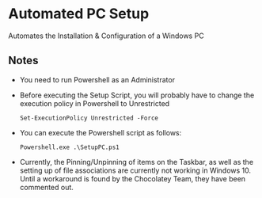# Automated PC Setup

Automates the Installation &amp; Configuration of a Windows PC

## Notes

* You need to run Powershell as an Administrator 

* Before executing the Setup Script, you will probably have to change the execution policy in Powershell to Unrestricted

  ````Set-ExecutionPolicy Unrestricted -Force````

* You can execute the Powershell script as follows:

  ````Powershell.exe .\SetupPC.ps1````

* Currently, the Pinning/Unpinning of items on the Taskbar, as well as the setting up of file associations are currently not working in Windows 10. Until a workaround is found by the Chocolatey Team, they have been commented out.
